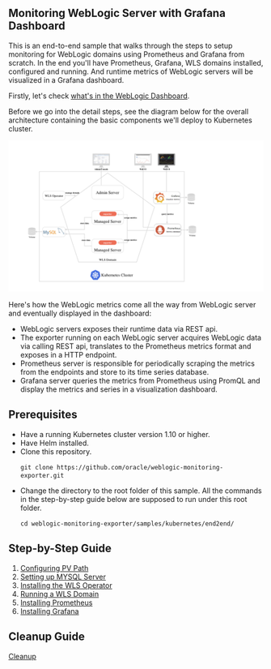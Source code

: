 ## Monitoring WebLogic Server with Grafana Dashboard
This is an end-to-end sample that walks through the steps to setup monitoring for WebLogic domains using Prometheus and Grafana from scratch. In the end you'll have Prometheus, Grafana, WLS domains installed, configured and running. And runtime metrics of WebLogic servers will be visualized in a Grafana dashboard.

Firstly, let's check [what's in the WebLogic Dashboard](docs/dashboard.md).

Before we go into the detail steps, see the diagram below for the overall architecture containing the basic components we'll deploy to Kubernetes cluster.

![architecture](docs/images/architecture.png)

Here's how the WebLogic metrics come all the way from WebLogic server and eventually displayed in the dashboard:
- WebLogic servers exposes their runtime data via REST api.
- The exporter running on each WebLogic server acquires WebLogic data via calling REST api, translates to the Prometheus metrics format and exposes in a HTTP endpoint.
- Prometheus server is responsible for periodically scraping the metrics from the endpoints and store to its time series database.
- Grafana server queries the metrics from Prometheus using PromQL and display the metrics and series in a visualization dashboard.

## Prerequisites
- Have a running Kubernetes cluster version 1.10 or higher.
- Have Helm installed.  
- Clone this repository.
  ```
  git clone https://github.com/oracle/weblogic-monitoring-exporter.git
  ```
- Change the directory to the root folder of this sample. All the commands in the step-by-step guide below are supposed to run under this root folder.
  ```
  cd weblogic-monitoring-exporter/samples/kubernetes/end2end/
  ```

## Step-by-Step Guide
1. [Configuring PV Path](docs/01-pv-path.md)
1. [Setting up MYSQL Server](docs/02-mysql.md)
1. [Installing the WLS Operator](docs/03-wls-operator.md)
1. [Running a WLS Domain](docs/04-wls-domain.md)
1. [Installing Prometheus](docs/05-prometheus.md)
1. [Installing Grafana](docs/06-grafana.md)

## Cleanup Guide
[Cleanup](docs/07-cleanup.md)
